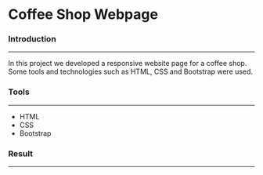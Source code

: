 # Coffee Shop Webpage

### Introduction

---

In this project we developed a responsive website page for a coffee shop. Some tools and technologies such as HTML, CSS and Bootstrap were used.



### Tools

---

* HTML
* CSS
* Bootstrap



### Result

---



